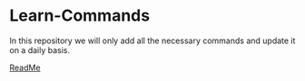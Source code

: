 # Learn-Commands
In this repository we will only add all the necessary commands and update it on a daily basis. 

[ReadMe](readme.com)
